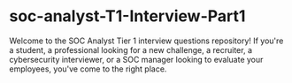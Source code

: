 # soc-analyst-T1-Interview-Part1
Welcome to the SOC Analyst Tier 1 interview questions repository!  If you're a student, a professional looking for a new challenge, a recruiter, a cybersecurity interviewer, or a SOC manager looking to evaluate your employees, you've come to the right place.
